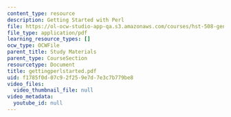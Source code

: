 ```yaml
---
content_type: resource
description: Getting Started with Perl
file: https://ol-ocw-studio-app-qa.s3.amazonaws.com/courses/hst-508-genomics-and-computational-biology-fall-2002/f1785f0d07c92f259e7d7e3c7b779be8_gettingperlstarted.pdf
file_type: application/pdf
learning_resource_types: []
ocw_type: OCWFile
parent_title: Study Materials
parent_type: CourseSection
resourcetype: Document
title: gettingperlstarted.pdf
uid: f1785f0d-07c9-2f25-9e7d-7e3c7b779be8
video_files:
  video_thumbnail_file: null
video_metadata:
  youtube_id: null
---
```

